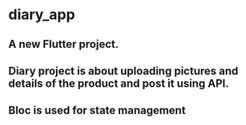 # diary_app

## A new Flutter project.
## Diary project is about uploading pictures and details of the product and post it using API.
## Bloc is used for state management 

